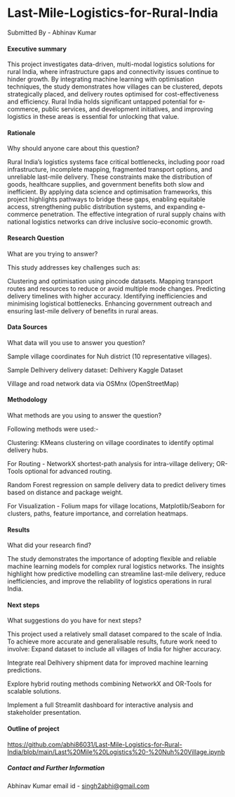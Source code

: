 # Last-Mile-Logistics-for-Rural-India
Submitted By - Abhinav Kumar

#### Executive summary
This project investigates data-driven, multi-modal logistics solutions for rural India, where infrastructure gaps and connectivity issues continue to hinder growth. By integrating machine learning with optimisation techniques, the study demonstrates how villages can be clustered, depots strategically placed, and delivery routes optimised for cost-effectiveness and efficiency. Rural India holds significant untapped potential for e-commerce, public services, and development initiatives, and improving logistics in these areas is essential for unlocking that value. 


#### Rationale
Why should anyone care about this question?

Rural India’s logistics systems face critical bottlenecks, including poor road infrastructure, incomplete mapping, fragmented transport options, and unreliable last-mile delivery. These constraints make the distribution of goods, healthcare supplies, and government benefits both slow and inefficient. By applying data science and optimisation frameworks, this project highlights pathways to bridge these gaps, enabling equitable access, strengthening public distribution systems, and expanding e-commerce penetration. The effective integration of rural supply chains with national logistics networks can drive inclusive socio-economic growth. 

#### Research Question
What are you trying to answer?

This study addresses key challenges such as:

  Clustering and optimisation using pincode datasets.
  Mapping transport routes and resources to reduce or avoid multiple mode changes.
  Predicting delivery timelines with higher accuracy.
  Identifying inefficiencies and minimising logistical bottlenecks.
  Enhancing government outreach and ensuring last-mile delivery of benefits in rural areas.
   

#### Data Sources
What data will you use to answer you question?

Sample village coordinates for Nuh district (10 representative villages).

Sample Delhivery delivery dataset: Delhivery Kaggle Dataset

Village and road network data via OSMnx (OpenStreetMap)

#### Methodology
What methods are you using to answer the question?

Following methods were used:-

  Clustering: KMeans clustering on village coordinates to identify optimal delivery hubs.

  For Routing - NetworkX shortest-path analysis for intra-village delivery; OR-Tools optional for advanced routing.

  Random Forest regression on sample delivery data to predict delivery times based on distance and package weight.

  For Visualization - Folium maps for village locations, Matplotlib/Seaborn for clusters, paths, feature importance, and correlation heatmaps.

#### Results
What did your research find?

The study demonstrates the importance of adopting flexible and reliable machine learning models for complex rural logistics networks. The insights highlight how predictive modelling can streamline last-mile delivery, reduce inefficiencies, and improve the reliability of logistics operations in rural India.

#### Next steps
What suggestions do you have for next steps?

This project used a relatively small dataset compared to the scale of India. To achieve more accurate and generalisable results, future work need to involve:
  Expand dataset to include all villages of India for higher accuracy.

  Integrate real Delhivery shipment data for improved machine learning predictions.

  Explore hybrid routing methods combining NetworkX and OR-Tools for scalable solutions.

  Implement a full Streamlit dashboard for interactive analysis and stakeholder presentation.

#### Outline of project

https://github.com/abhi86031/Last-Mile-Logistics-for-Rural-India/blob/main/Last%20Mile%20Logistics%20-%20Nuh%20Village.ipynb


##### Contact and Further Information
Abhinav Kumar
email id - singh2abhi@gmail.com
